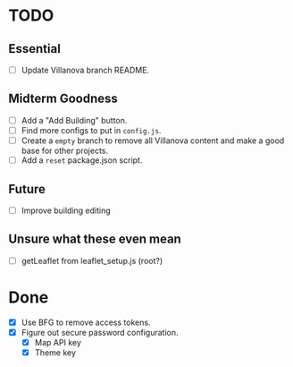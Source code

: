 # TODO

## Essential

- [ ] Update Villanova branch README.

## Midterm Goodness

- [ ] Add a "Add Building" button.
- [ ] Find more configs to put in `config.js`.
- [ ] Create a `empty` branch to remove all Villanova content and make a good base for other projects.
- [ ] Add a `reset` package.json script.

## Future

- [ ] Improve building editing

## Unsure what these even mean

- [ ] getLeaflet from leaflet_setup.js (root?)

# Done

- [x] Use BFG to remove access tokens.
- [x] Figure out secure password configuration.
    - [x] Map API key
    - [x] Theme key
